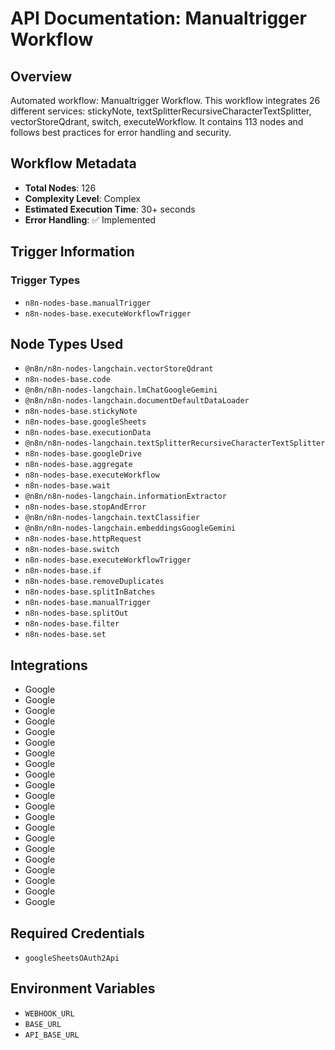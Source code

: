 # API Documentation: Manualtrigger Workflow

## Overview
Automated workflow: Manualtrigger Workflow. This workflow integrates 26 different services: stickyNote, textSplitterRecursiveCharacterTextSplitter, vectorStoreQdrant, switch, executeWorkflow. It contains 113 nodes and follows best practices for error handling and security.

## Workflow Metadata
- **Total Nodes**: 126
- **Complexity Level**: Complex
- **Estimated Execution Time**: 30+ seconds
- **Error Handling**: ✅ Implemented

## Trigger Information
### Trigger Types
- `n8n-nodes-base.manualTrigger`
- `n8n-nodes-base.executeWorkflowTrigger`

## Node Types Used
- `@n8n/n8n-nodes-langchain.vectorStoreQdrant`
- `n8n-nodes-base.code`
- `@n8n/n8n-nodes-langchain.lmChatGoogleGemini`
- `@n8n/n8n-nodes-langchain.documentDefaultDataLoader`
- `n8n-nodes-base.stickyNote`
- `n8n-nodes-base.googleSheets`
- `n8n-nodes-base.executionData`
- `@n8n/n8n-nodes-langchain.textSplitterRecursiveCharacterTextSplitter`
- `n8n-nodes-base.googleDrive`
- `n8n-nodes-base.aggregate`
- `n8n-nodes-base.executeWorkflow`
- `n8n-nodes-base.wait`
- `@n8n/n8n-nodes-langchain.informationExtractor`
- `n8n-nodes-base.stopAndError`
- `@n8n/n8n-nodes-langchain.textClassifier`
- `@n8n/n8n-nodes-langchain.embeddingsGoogleGemini`
- `n8n-nodes-base.httpRequest`
- `n8n-nodes-base.switch`
- `n8n-nodes-base.executeWorkflowTrigger`
- `n8n-nodes-base.if`
- `n8n-nodes-base.removeDuplicates`
- `n8n-nodes-base.splitInBatches`
- `n8n-nodes-base.manualTrigger`
- `n8n-nodes-base.splitOut`
- `n8n-nodes-base.filter`
- `n8n-nodes-base.set`

## Integrations
- Google
- Google
- Google
- Google
- Google
- Google
- Google
- Google
- Google
- Google
- Google
- Google
- Google
- Google
- Google
- Google
- Google
- Google
- Google
- Google
- Google

## Required Credentials
- `googleSheetsOAuth2Api`

## Environment Variables
- `WEBHOOK_URL`
- `BASE_URL`
- `API_BASE_URL`
